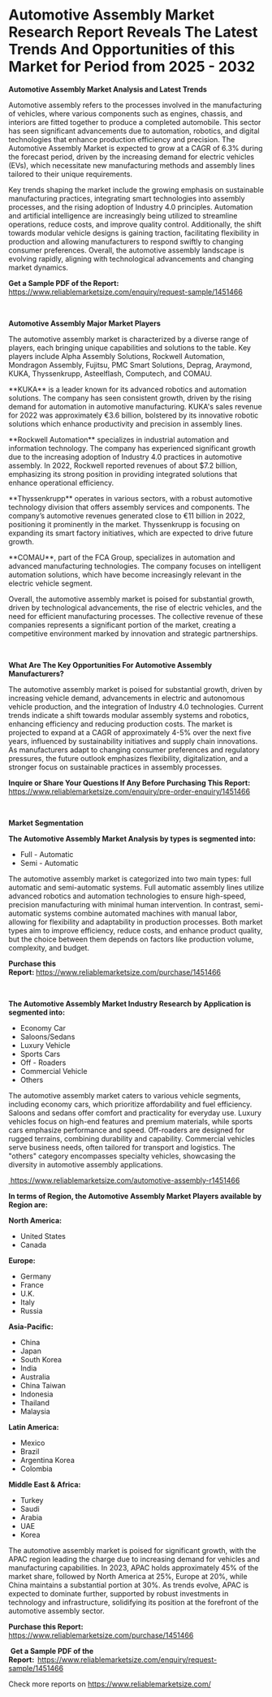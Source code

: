 <p><h1>Automotive Assembly Market Research Report Reveals The Latest Trends And Opportunities of this Market for Period from 2025 - 2032</h1></p><p><strong>Automotive Assembly Market Analysis and Latest Trends</strong></p>
<p><p>Automotive assembly refers to the processes involved in the manufacturing of vehicles, where various components such as engines, chassis, and interiors are fitted together to produce a completed automobile. This sector has seen significant advancements due to automation, robotics, and digital technologies that enhance production efficiency and precision. The Automotive Assembly Market is expected to grow at a CAGR of 6.3% during the forecast period, driven by the increasing demand for electric vehicles (EVs), which necessitate new manufacturing methods and assembly lines tailored to their unique requirements.</p><p>Key trends shaping the market include the growing emphasis on sustainable manufacturing practices, integrating smart technologies into assembly processes, and the rising adoption of Industry 4.0 principles. Automation and artificial intelligence are increasingly being utilized to streamline operations, reduce costs, and improve quality control. Additionally, the shift towards modular vehicle designs is gaining traction, facilitating flexibility in production and allowing manufacturers to respond swiftly to changing consumer preferences. Overall, the automotive assembly landscape is evolving rapidly, aligning with technological advancements and changing market dynamics.</p></p>
<p><strong>Get a Sample PDF of the Report:&nbsp;</strong> <a href="https://www.reliablemarketsize.com/enquiry/request-sample/1451466?utm_campaign=2803&utm_medium=2&utm_source=Github&utm_content=ia&utm_term=09032025&utm_id=automotive-assembly">https://www.reliablemarketsize.com/enquiry/request-sample/1451466</a></p>
<p>&nbsp;</p>
<p><strong>Automotive Assembly Major Market Players</strong></p>
<p><p>The automotive assembly market is characterized by a diverse range of players, each bringing unique capabilities and solutions to the table. Key players include Alpha Assembly Solutions, Rockwell Automation, Mondragon Assembly, Fujitsu, PMC Smart Solutions, Deprag, Araymond, KUKA, Thyssenkrupp, Asteelflash, Computech, and COMAU. </p><p>**KUKA** is a leader known for its advanced robotics and automation solutions. The company has seen consistent growth, driven by the rising demand for automation in automotive manufacturing. KUKA's sales revenue for 2022 was approximately €3.6 billion, bolstered by its innovative robotic solutions which enhance productivity and precision in assembly lines.</p><p>**Rockwell Automation** specializes in industrial automation and information technology. The company has experienced significant growth due to the increasing adoption of Industry 4.0 practices in automotive assembly. In 2022, Rockwell reported revenues of about $7.2 billion, emphasizing its strong position in providing integrated solutions that enhance operational efficiency.</p><p>**Thyssenkrupp** operates in various sectors, with a robust automotive technology division that offers assembly services and components. The company’s automotive revenues generated close to €11 billion in 2022, positioning it prominently in the market. Thyssenkrupp is focusing on expanding its smart factory initiatives, which are expected to drive future growth.</p><p>**COMAU**, part of the FCA Group, specializes in automation and advanced manufacturing technologies. The company focuses on intelligent automation solutions, which have become increasingly relevant in the electric vehicle segment.</p><p>Overall, the automotive assembly market is poised for substantial growth, driven by technological advancements, the rise of electric vehicles, and the need for efficient manufacturing processes. The collective revenue of these companies represents a significant portion of the market, creating a competitive environment marked by innovation and strategic partnerships.</p></p>
<p>&nbsp;</p>
<p><strong>What Are The Key Opportunities For Automotive Assembly Manufacturers?</strong></p>
<p><p>The automotive assembly market is poised for substantial growth, driven by increasing vehicle demand, advancements in electric and autonomous vehicle production, and the integration of Industry 4.0 technologies. Current trends indicate a shift towards modular assembly systems and robotics, enhancing efficiency and reducing production costs. The market is projected to expand at a CAGR of approximately 4-5% over the next five years, influenced by sustainability initiatives and supply chain innovations. As manufacturers adapt to changing consumer preferences and regulatory pressures, the future outlook emphasizes flexibility, digitalization, and a stronger focus on sustainable practices in assembly processes.</p></p>
<p><strong>Inquire or Share Your Questions If Any Before Purchasing This Report:</strong> <a href="https://www.reliablemarketsize.com/enquiry/pre-order-enquiry/1451466?utm_campaign=2803&utm_medium=2&utm_source=Github&utm_content=ia&utm_term=09032025&utm_id=automotive-assembly">https://www.reliablemarketsize.com/enquiry/pre-order-enquiry/1451466</a></p>
<p>&nbsp;</p>
<p><strong>Market Segmentation</strong></p>
<p><strong>The Automotive Assembly Market Analysis by types is segmented into:</strong></p>
<p><ul><li>Full - Automatic</li><li>Semi - Automatic</li></ul></p>
<p><p>The automotive assembly market is categorized into two main types: full automatic and semi-automatic systems. Full automatic assembly lines utilize advanced robotics and automation technologies to ensure high-speed, precision manufacturing with minimal human intervention. In contrast, semi-automatic systems combine automated machines with manual labor, allowing for flexibility and adaptability in production processes. Both market types aim to improve efficiency, reduce costs, and enhance product quality, but the choice between them depends on factors like production volume, complexity, and budget.</p></p>
<p><strong>Purchase this Report:&nbsp;</strong><a href="https://www.reliablemarketsize.com/purchase/1451466?utm_campaign=2803&utm_medium=2&utm_source=Github&utm_content=ia&utm_term=09032025&utm_id=automotive-assembly">https://www.reliablemarketsize.com/purchase/1451466</a></p>
<p>&nbsp;</p>
<p><strong>The Automotive Assembly Market Industry Research by Application is segmented into:</strong></p>
<p><ul><li>Economy Car</li><li>Saloons/Sedans</li><li>Luxury Vehicle</li><li>Sports Cars</li><li>Off - Roaders</li><li>Commercial Vehicle</li><li>Others</li></ul></p>
<p><p>The automotive assembly market caters to various vehicle segments, including economy cars, which prioritize affordability and fuel efficiency. Saloons and sedans offer comfort and practicality for everyday use. Luxury vehicles focus on high-end features and premium materials, while sports cars emphasize performance and speed. Off-roaders are designed for rugged terrains, combining durability and capability. Commercial vehicles serve business needs, often tailored for transport and logistics. The "others" category encompasses specialty vehicles, showcasing the diversity in automotive assembly applications.</p></p>
<p><a href="https://www.reliablemarketsize.com/automotive-assembly-r1451466?utm_campaign=2803&utm_medium=2&utm_source=Github&utm_content=ia&utm_term=09032025&utm_id=automotive-assembly">&nbsp;https://www.reliablemarketsize.com/automotive-assembly-r1451466</a></p>
<p><strong>In terms of Region, the Automotive Assembly Market Players available by Region are:</strong></p>
<p>
    <p> <strong> North America: </strong>
        <ul>
            <li>United States</li>
            <li>Canada</li>
        </ul>
        </p> 
    <p> <strong> Europe: </strong>
        <ul>
            <li>Germany</li>
            <li>France</li>
            <li>U.K.</li>
            <li>Italy</li>
            <li>Russia</li>
        </ul>
        </p> 
    <p> <strong> Asia-Pacific: </strong>
        <ul>
            <li>China</li>
            <li>Japan</li>
            <li>South Korea</li>
            <li>India</li>
            <li>Australia</li>
            <li>China Taiwan</li>
            <li>Indonesia</li>
            <li>Thailand</li>
            <li>Malaysia</li>
        </ul>
        </p> 
    <p> <strong> Latin America: </strong>
        <ul>
            <li>Mexico</li>
            <li>Brazil</li>
            <li>Argentina Korea</li>
            <li>Colombia</li>
        </ul>
        </p> 
    <p> <strong> Middle East & Africa: </strong>
        <ul>
            <li>Turkey</li>
            <li>Saudi</li>
            <li>Arabia</li>
            <li>UAE</li>
            <li>Korea</li>
        </ul>
    </p>
    </p>
<p><p>The automotive assembly market is poised for significant growth, with the APAC region leading the charge due to increasing demand for vehicles and manufacturing capabilities. In 2023, APAC holds approximately 45% of the market share, followed by North America at 25%, Europe at 20%, while China maintains a substantial portion at 30%. As trends evolve, APAC is expected to dominate further, supported by robust investments in technology and infrastructure, solidifying its position at the forefront of the automotive assembly sector.</p></p>
<p><strong>Purchase this Report: </strong><a href="https://www.reliablemarketsize.com/purchase/1451466?utm_campaign=2803&utm_medium=2&utm_source=Github&utm_content=ia&utm_term=09032025&utm_id=automotive-assembly">https://www.reliablemarketsize.com/purchase/1451466</a></p>
<p>&nbsp;<strong>Get a Sample PDF of the Report:&nbsp;&nbsp;</strong><a href="https://www.reliablemarketsize.com/enquiry/request-sample/1451466?utm_campaign=2803&utm_medium=2&utm_source=Github&utm_content=ia&utm_term=09032025&utm_id=automotive-assembly">https://www.reliablemarketsize.com/enquiry/request-sample/1451466</a></p>
<p><strong></strong></p>
<p>Check more reports on <a href="https://www.reliablemarketsize.com/?utm_campaign=2803&utm_medium=2&utm_source=Github&utm_content=ia&utm_term=09032025&utm_id=automotive-assembly">https://www.reliablemarketsize.com/</a></p>